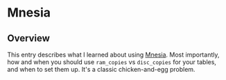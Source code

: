 <!-- vim:fo=tq:tw=0:syntax=off:sw=2:ts=2:
-->

# Mnesia

## Overview

This entry describes what I learned about using [Mnesia](http://erlang.org/doc/man/mnesia.html). Most importantly, how and when you should use `ram_copies` vs `disc_copies` for your tables, and when to set them up. It's a classic chicken-and-egg problem.
